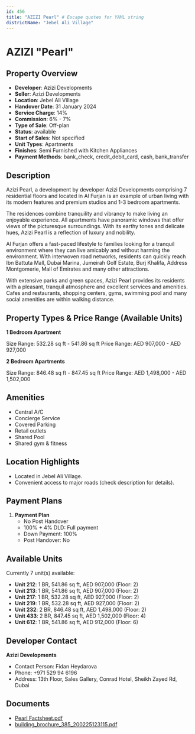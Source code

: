 ```yaml
---
id: 456
title: "AZIZI Pearl" # Escape quotes for YAML string
districtName: "Jebel Ali Village"
---
```


# AZIZI "Pearl"

## Property Overview
- **Developer**: Azizi Developments
- **Seller**: Azizi Developments
- **Location**: Jebel Ali Village
- **Handover Date**: 31 January 2024
- **Service Charge**: 14%
- **Commission**: 6% - 7%
- **Type of Sale**: Off-plan
- **Status**: available
- **Start of Sales**: Not specified
- **Unit Types**: Apartments
- **Finishes**: Semi Furnished with Kitchen Appliances
- **Payment Methods**: bank_check, credit_debit_card, cash, bank_transfer

## Description
Azizi Pearl, a development by developer Azizi Developments comprising 7 residential floors and located in Al Furjan is an example of urban living with its modern features and premium studios and 1-3 bedroom apartments. 

The residences combine tranquility and vibrancy to make living an enjoyable experience. All apartments have panoramic windows that offer views of the picturesque surroundings. With its earthy tones and delicate hues, Azizi Pearl is a reflection of luxury and nobility. 

Al Furjan offers a fast-paced lifestyle to families looking for a tranquil environment where they can live amicably and without harming the environment. With interwoven road networks, residents can quickly reach Ibn Battuta Mall, Dubai Marina, Jumeirah Golf Estate, Burj Khalifa, Address Montgomerie, Mall of Emirates and many other attractions. 

With extensive parks and green spaces, Azizi Pearl provides its residents with a pleasant, tranquil atmosphere and excellent services and amenities. Cafes and restaurants, shopping centers, gyms, swimming pool and many social amenities are within walking distance.

## Property Types & Price Range (Available Units)
**1 Bedroom Apartment**

Size Range: 532.28 sq ft - 541.86 sq ft
Price Range: AED 907,000 - AED 927,000

**2 Bedroom Apartments**

Size Range: 846.48 sq ft - 847.45 sq ft
Price Range: AED 1,498,000 - AED 1,502,000

## Amenities
- Central A/C
- Concierge Service
- Covered Parking
- Retail outlets
- Shared Pool
- Shared gym & fitness

## Location Highlights
- Located in Jebel Ali Village.
- Convenient access to major roads (check description for details).

## Payment Plans
1. **Payment Plan**
   - No Post Handover
   - 100% + 4% DLD: Full payment
   - Down Payment: 100%
   - Post Handover: No

## Available Units
Currently 7 unit(s) available:
- **Unit 212**: 1 BR, 541.86 sq ft, AED 907,000 (Floor: 2)
- **Unit 213**: 1 BR, 541.86 sq ft, AED 907,000 (Floor: 2)
- **Unit 217**: 1 BR, 532.28 sq ft, AED 927,000 (Floor: 2)
- **Unit 219**: 1 BR, 532.28 sq ft, AED 927,000 (Floor: 2)
- **Unit 232**: 2 BR, 846.48 sq ft, AED 1,498,000 (Floor: 2)
- **Unit 433**: 2 BR, 847.45 sq ft, AED 1,502,000 (Floor: 4)
- **Unit 612**: 1 BR, 541.86 sq ft, AED 912,000 (Floor: 6)

## Developer Contact
**Azizi Developments**
- Contact Person: Fidan Heydarova
- Phone: +971 529 94 6196
- Address: 13th Floor, Sales Gallery, Conrad Hotel, Sheikh Zayed Rd, Dubai

## Documents
- [Pearl Factsheet.pdf](https://cdn.geniemap.net/2023/09/20/Zp1mEEmspIUr035Ii6kUXfM7YfMn2rD5cuvpI6pR.pdf)
- [building_brochure_385_200225123115.pdf](https://cdn.geniemap.net/2023/09/20/2zakaqqcBaSK1G0Q10LccSTgWQO1Y8szKSepStAi.pdf)
